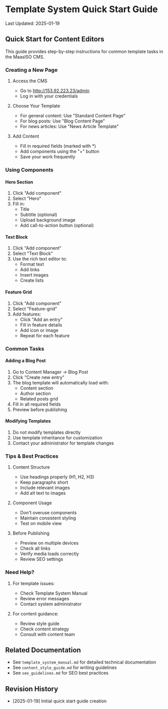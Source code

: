 # Template System Quick Start Guide
Last Updated: 2025-01-19

## Quick Start for Content Editors

This guide provides step-by-step instructions for common template tasks in the MaasISO CMS.

### Creating a New Page

1. Access the CMS
   - Go to http://153.92.223.23/admin
   - Log in with your credentials

2. Choose Your Template
   - For general content: Use "Standard Content Page"
   - For blog posts: Use "Blog Content Page"
   - For news articles: Use "News Article Template"

3. Add Content
   - Fill in required fields (marked with *)
   - Add components using the "+" button
   - Save your work frequently

### Using Components

#### Hero Section
1. Click "Add component"
2. Select "Hero"
3. Fill in:
   - Title
   - Subtitle (optional)
   - Upload background image
   - Add call-to-action button (optional)

#### Text Block
1. Click "Add component"
2. Select "Text Block"
3. Use the rich text editor to:
   - Format text
   - Add links
   - Insert images
   - Create lists

#### Feature Grid
1. Click "Add component"
2. Select "Feature-grid"
3. Add features:
   - Click "Add an entry"
   - Fill in feature details
   - Add icon or image
   - Repeat for each feature

### Common Tasks

#### Adding a Blog Post
1. Go to Content Manager → Blog Post
2. Click "Create new entry"
3. The blog template will automatically load with:
   - Content section
   - Author section
   - Related posts grid
4. Fill in all required fields
5. Preview before publishing

#### Modifying Templates
1. Do not modify templates directly
2. Use template inheritance for customization
3. Contact your administrator for template changes

### Tips & Best Practices

1. Content Structure
   - Use headings properly (H1, H2, H3)
   - Keep paragraphs short
   - Include relevant images
   - Add alt text to images

2. Component Usage
   - Don't overuse components
   - Maintain consistent styling
   - Test on mobile view

3. Before Publishing
   - Preview on multiple devices
   - Check all links
   - Verify media loads correctly
   - Review SEO settings

### Need Help?

1. For template issues:
   - Check Template System Manual
   - Review error messages
   - Contact system administrator

2. For content guidance:
   - Review style guide
   - Check content strategy
   - Consult with content team

## Related Documentation
- See `template_system_manual.md` for detailed technical documentation
- See `content_style_guide.md` for writing guidelines
- See `seo_guidelines.md` for SEO best practices

## Revision History
- [2025-01-19] Initial quick start guide creation

